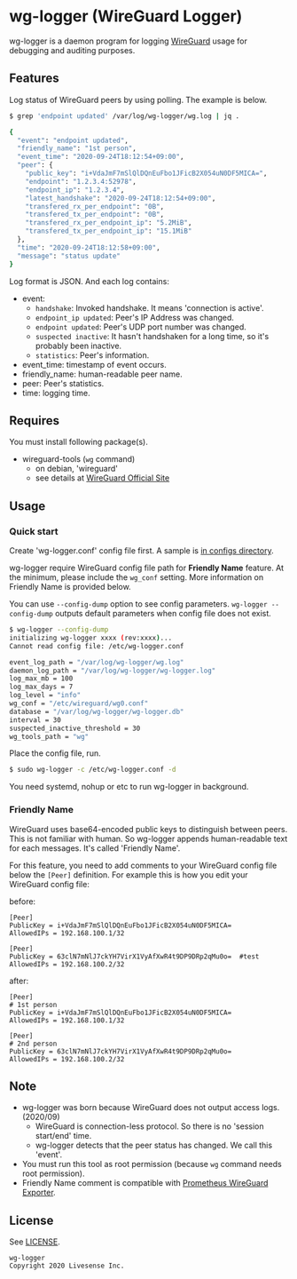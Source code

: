 # wg-logger (WireGuard Logger)

wg-logger is a daemon program for logging [WireGuard](https://www.wireguard.com/) usage for debugging and auditing purposes.

## Features

Log status of WireGuard peers by using polling. The example is below.

```bash
$ grep 'endpoint updated' /var/log/wg-logger/wg.log | jq .

{
  "event": "endpoint updated",
  "friendly_name": "1st person",
  "event_time": "2020-09-24T18:12:54+09:00",
  "peer": {
    "public_key": "i+VdaJmF7mSlQlDQnEuFbo1JFicB2X054uN0DF5MICA=",
    "endpoint": "1.2.3.4:52978",
    "endpoint_ip": "1.2.3.4",
    "latest_handshake": "2020-09-24T18:12:54+09:00",
    "transfered_rx_per_endpoint": "0B",
    "transfered_tx_per_endpoint": "0B",
    "transfered_rx_per_endpoint_ip": "5.2MiB",
    "transfered_tx_per_endpoint_ip": "15.1MiB"
  },
  "time": "2020-09-24T18:12:58+09:00",
  "message": "status update"
}
```

Log format is JSON. And each log contains:

* event:
  * `handshake`: Invoked handshake. It means 'connection is active'.
  * `endpoint_ip updated`: Peer's IP Address was changed.
  * `endpoint updated`: Peer's UDP port number was changed.
  * `suspected inactive`: It hasn't handshaken for a long time, so it's probably been inactive.
  * `statistics`: Peer's information.
* event_time: timestamp of event occurs.
* friendly_name: human-readable peer name.
* peer: Peer's statistics.
* time: logging time.

## Requires

You must install following package(s).

* wireguard-tools (`wg` command)
  * on debian, 'wireguard'
  * see details at [WireGuard Official Site](https://www.wireguard.com/install/)

## Usage

### Quick start

Create 'wg-logger.conf' config file first. A sample is [in configs directory](configs/sample.conf).

wg-logger require WireGuard config file path for **Friendly Name** feature. At the minimum, please include the `wg_conf` setting. More information on Friendly Name is provided below.

You can use `--config-dump` option to see config parameters. `wg-logger --config-dump` outputs default parameters when config file does not exist.

```bash
$ wg-logger --config-dump
initializing wg-logger xxxx (rev:xxxx)...
Cannot read config file: /etc/wg-logger.conf

event_log_path = "/var/log/wg-logger/wg.log"
daemon_log_path = "/var/log/wg-logger/wg-logger.log"
log_max_mb = 100
log_max_days = 7
log_level = "info"
wg_conf = "/etc/wireguard/wg0.conf"
database = "/var/log/wg-logger/wg-logger.db"
interval = 30
suspected_inactive_threshold = 30
wg_tools_path = "wg"
```

Place the config file, run.

```bash
$ sudo wg-logger -c /etc/wg-logger.conf -d
```

You need systemd, nohup or etc to run wg-logger in background.

### Friendly Name

WireGuard uses base64-encoded public keys to distinguish between peers. This is not familiar with human. So wg-logger appends human-readable text for each messages. It's called 'Friendly Name'.

For this feature, you need to add comments to your WireGuard config file below the `[Peer]` definition. For example this is how you edit your WireGuard config file:

before:

```
[Peer]
PublicKey = i+VdaJmF7mSlQlDQnEuFbo1JFicB2X054uN0DF5MICA=
AllowedIPs = 192.168.100.1/32

[Peer]
PublicKey = 63clN7mNlJ7ckYH7VirX1VyAfXwR4t9DP9DRp2qMu0o=  #test
AllowedIPs = 192.168.100.2/32
```

after:

```
[Peer]
# 1st person
PublicKey = i+VdaJmF7mSlQlDQnEuFbo1JFicB2X054uN0DF5MICA=
AllowedIPs = 192.168.100.1/32

[Peer]
# 2nd person
PublicKey = 63clN7mNlJ7ckYH7VirX1VyAfXwR4t9DP9DRp2qMu0o=
AllowedIPs = 192.168.100.2/32
```

## Note

* wg-logger was born because WireGuard does not output access logs. (2020/09)
  * WireGuard is connection-less protocol. So there is no 'session start/end' time.
  * wg-logger detects that the peer status has changed. We call this 'event'.
* You must run this tool as root permission (because `wg` command needs root permission).
* Friendly Name comment is compatible with [Prometheus WireGuard Exporter](https://github.com/MindFlavor/prometheus_wireguard_exporter).

## License

See [LICENSE](LICENSE).

```
wg-logger
Copyright 2020 Livesense Inc.
```
